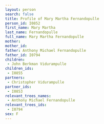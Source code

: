 ```yaml
---
layout: person
search: false
title: Profile of Mary Martha Fernandopulle
person_id: I0852
first_name: Mary Martha
last_name: Fernandopulle
full_name: Mary Martha Fernandopulle
mother: 
mother_id: 
father: Anthony Michael Fernandopulle
father_id: I0794
children:
 - John Berkman Vidurampulle
children_ids:
 - I0855
partners:
 - Christopher Vidurampulle
partner_ids:
 - I0853
relevant_trees_names:
 - Anthony Michael Fernandopulle
relevant_trees_ids:
 - I0794
sex: F
---
```


